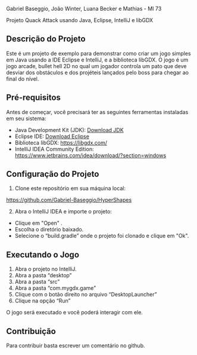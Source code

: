 Gabriel Baseggio, João Winter, Luana Becker e Mathias - MI 73


Projeto Quack Attack usando Java, Eclipse, IntelliJ e libGDX



Descrição do Projeto
--------------------

Este é um projeto de exemplo para demonstrar como criar um jogo simples em Java usando a IDE Eclipse e IntelliJ, e a biblioteca libGDX. O jogo é um jogo arcade, bullet hell 2D no qual um jogador controla um pato que deve desviar dos obstáculos e dos projéteis lançados pelo boss para chegar ao final do nível.

Pré-requisitos
--------------

Antes de começar, você precisará ter as seguintes ferramentas instaladas em seu sistema:

- Java Development Kit (JDK): [Download JDK](https://www.oracle.com/java/technologies/javase-downloads.html)
- Eclipse IDE: [Download Eclipse](https://www.eclipse.org/downloads/)
- Biblioteca libGDX: https://libgdx.com/
- IntelliJ IDEA Community Edition: https://www.jetbrains.com/idea/download/?section=windows 

Configuração do Projeto
-----------------------

1. Clone este repositório em sua máquina local:

https://github.com/Gabriel-Baseggio/HyperShapes


2. Abra o IntelliJ IDEA e importe o projeto:

- Clique em "Open" .
- Escolha o diretório baixado.
- Selecione o “build.gradle” onde o projeto foi clonado e clique em "Ok".


Executando o Jogo
-----------------

1. Abra o projeto no IntelliJ.
2. Abra a pasta “desktop”
3. Abra a pasta “src”
4. Abra a pasta “com.mygdx.game”
5. Clique com o botão direito no arquivo “DesktopLauncher”
6. Clique na opção “Run”  

O jogo será executado e você poderá interagir com ele.

Contribuição
------------

Para contribuir basta escrever um comentário no github.
